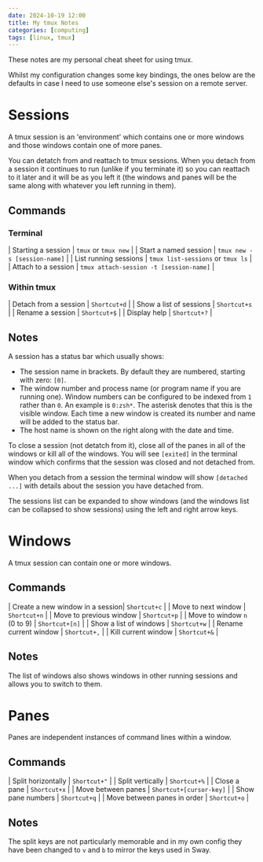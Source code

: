 ```yaml
---
date: 2024-10-19 12:00
title: My tmux Notes
categories: [computing]
tags: [linux, tmux]
---
```


These notes are my personal cheat sheet for using tmux.

Whilst my configuration changes some key bindings, the ones below are the defaults in case I need to use someone else's session on a remote server.

# Sessions

A tmux session is an 'environment' which contains one or more windows and those windows contain one of more panes.

You can detatch from and reattach to tmux sessions. When you detach from a session it continues to run (unlike if you terminate it) so you can reattach to it later and it will be as you left it (the windows and panes will be the same along with whatever you left running in them).

## Commands

### Terminal

| Starting a session | `tmux` or `tmux new` |
| Start a named session | `tmux new -s [session-name]` |
| List running sessions | `tmux list-sessions` or `tmux ls` |
| Attach to a session | `tmux attach-session -t [session-name]` |

### Within tmux

| Detach from a session | `Shortcut+d` |
| Show a list of sessions | `Shortcut+s` |
| Rename a session | `Shortcut+$` |
| Display help | `Shortcut+?` |

## Notes

A session has a status bar which usually shows:

* The session name in brackets. By default they are numbered, starting with zero: `[0]`. 
* The window number and process name (or program name if you are running one). Window numbers can be configured to be indexed from `1` rather than `0`. An example is `0:zsh*`. The asterisk denotes that this is the visible window. Each time a new window is created its number and name will be added to the status bar.
* The host name is shown on the right along with the date and time.

To close a session (not detatch from it), close all of the panes in all of the windows or kill all of the windows. You will see `[exited]` in the terminal window which confirms that the session was closed and not detached from.

When you detach from a session the terminal window will show `[detached ...]` with details about the session you have detached from.

The sessions list can be expanded to show windows (and the windows list can be collapsed to show sessions) using the left and right arrow keys.

# Windows

A tmux session can contain one or more windows.

## Commands

| Create a new window in a session| `Shortcut+c` |
| Move to next window | `Shortcut+n` |
| Move to previous window | `Shortcut+p` |
| Move to window `n` (0 to 9) | `Shortcut+[n]` |
| Show a list of windows | `Shortcut+w` |
| Rename current window | `Shortcut+,` |
| Kill current window | `Shortcut+&` |

## Notes

The list of windows also shows windows in other running sessions and allows you to switch to them.

# Panes

Panes are independent instances of command lines within a window.

## Commands

| Split horizontally | `Shortcut+"` |
| Split vertically | `Shortcut+%` |
| Close a pane | `Shortcut+x` |
| Move between panes | `Shortcut+[cursor-key]` |
| Show pane numbers | `Shortcut+q` |
| Move between panes in order | `Shortcut+o` |

## Notes

The split keys are not particularly memorable and in my own config they have been changed to `v` and `b` to mirror the keys used in Sway.

